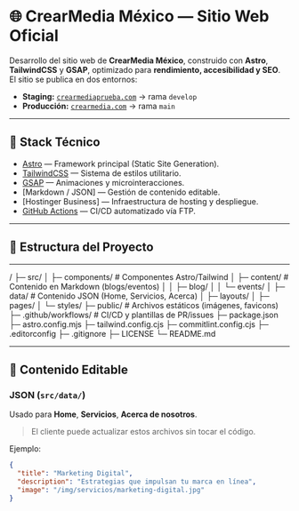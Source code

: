 # 🌐 CrearMedia México — Sitio Web Oficial

Desarrollo del sitio web de **CrearMedia México**, construido con **Astro**, **TailwindCSS** y **GSAP**, optimizado para **rendimiento, accesibilidad y SEO**.  
El sitio se publica en dos entornos:  
- **Staging:** [`crearmediaprueba.com`](https://crearmediaprueba.com) → rama `develop`  
- **Producción:** [`crearmedia.com`](https://crearmedia.com) → rama `main`

---

## 🚀 Stack Técnico

- [Astro](https://astro.build/) — Framework principal (Static Site Generation).
- [TailwindCSS](https://tailwindcss.com/) — Sistema de estilos utilitario.
- [GSAP](https://gsap.com/) — Animaciones y microinteracciones.
- [Markdown / JSON] — Gestión de contenido editable.
- [Hostinger Business] — Infraestructura de hosting y despliegue.
- [GitHub Actions](https://github.com/features/actions) — CI/CD automatizado vía FTP.

---

## 🧱 Estructura del Proyecto

---

/
├─ src/
│ ├─ components/ # Componentes Astro/Tailwind
│ ├─ content/ # Contenido en Markdown (blogs/eventos)
│ │ ├─ blog/
│ │ └─ events/
│ ├─ data/ # Contenido JSON (Home, Servicios, Acerca)
│ ├─ layouts/
│ ├─ pages/
│ └─ styles/
├─ public/ # Archivos estáticos (imágenes, favicons)
├─ .github/workflows/ # CI/CD y plantillas de PR/issues
├─ package.json
├─ astro.config.mjs
├─ tailwind.config.cjs
├─ commitlint.config.cjs
├─ .editorconfig
├─ .gitignore
├─ LICENSE
└─ README.md

---

## 🧩 Contenido Editable

### JSON (`src/data/`)
Usado para **Home**, **Servicios**, **Acerca de nosotros**.  
> El cliente puede actualizar estos archivos sin tocar el código.

Ejemplo:
```json
{
  "title": "Marketing Digital",
  "description": "Estrategias que impulsan tu marca en línea",
  "image": "/img/servicios/marketing-digital.jpg"
}